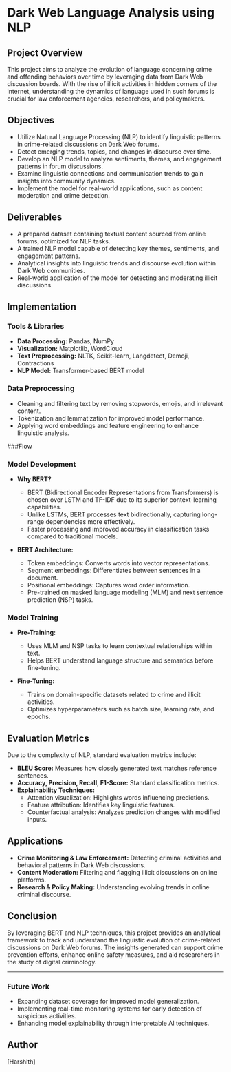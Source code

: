 # Dark Web Language Analysis using NLP

## Project Overview

This project aims to analyze the evolution of language concerning crime and offending behaviors over time by leveraging data from Dark Web discussion boards. With the rise of illicit activities in hidden corners of the internet, understanding the dynamics of language used in such forums is crucial for law enforcement agencies, researchers, and policymakers.

## Objectives

- Utilize Natural Language Processing (NLP) to identify linguistic patterns in crime-related discussions on Dark Web forums.
- Detect emerging trends, topics, and changes in discourse over time.
- Develop an NLP model to analyze sentiments, themes, and engagement patterns in forum discussions.
- Examine linguistic connections and communication trends to gain insights into community dynamics.
- Implement the model for real-world applications, such as content moderation and crime detection.

## Deliverables

- A prepared dataset containing textual content sourced from online forums, optimized for NLP tasks.
- A trained NLP model capable of detecting key themes, sentiments, and engagement patterns.
- Analytical insights into linguistic trends and discourse evolution within Dark Web communities.
- Real-world application of the model for detecting and moderating illicit discussions.

## Implementation

### Tools & Libraries

- **Data Processing:** Pandas, NumPy
- **Visualization:** Matplotlib, WordCloud
- **Text Preprocessing:** NLTK, Scikit-learn, Langdetect, Demoji, Contractions
- **NLP Model:** Transformer-based BERT model

### Data Preprocessing

- Cleaning and filtering text by removing stopwords, emojis, and irrelevant content.
- Tokenization and lemmatization for improved model performance.
- Applying word embeddings and feature engineering to enhance linguistic analysis.

###Flow


### Model Development

- **Why BERT?**

  - BERT (Bidirectional Encoder Representations from Transformers) is chosen over LSTM and TF-IDF due to its superior context-learning capabilities.
  - Unlike LSTMs, BERT processes text bidirectionally, capturing long-range dependencies more effectively.
  - Faster processing and improved accuracy in classification tasks compared to traditional models.

- **BERT Architecture:**

  - Token embeddings: Converts words into vector representations.
  - Segment embeddings: Differentiates between sentences in a document.
  - Positional embeddings: Captures word order information.
  - Pre-trained on masked language modeling (MLM) and next sentence prediction (NSP) tasks.

### Model Training

- **Pre-Training:**

  - Uses MLM and NSP tasks to learn contextual relationships within text.
  - Helps BERT understand language structure and semantics before fine-tuning.

- **Fine-Tuning:**

  - Trains on domain-specific datasets related to crime and illicit activities.
  - Optimizes hyperparameters such as batch size, learning rate, and epochs.

## Evaluation Metrics

Due to the complexity of NLP, standard evaluation metrics include:

- **BLEU Score:** Measures how closely generated text matches reference sentences.
- **Accuracy, Precision, Recall, F1-Score:** Standard classification metrics.
- **Explainability Techniques:**
  - Attention visualization: Highlights words influencing predictions.
  - Feature attribution: Identifies key linguistic features.
  - Counterfactual analysis: Analyzes prediction changes with modified inputs.

## Applications

- **Crime Monitoring & Law Enforcement:** Detecting criminal activities and behavioral patterns in Dark Web discussions.
- **Content Moderation:** Filtering and flagging illicit discussions on online platforms.
- **Research & Policy Making:** Understanding evolving trends in online criminal discourse.

## Conclusion

By leveraging BERT and NLP techniques, this project provides an analytical framework to track and understand the linguistic evolution of crime-related discussions on Dark Web forums. The insights generated can support crime prevention efforts, enhance online safety measures, and aid researchers in the study of digital criminology.

---

### Future Work

- Expanding dataset coverage for improved model generalization.
- Implementing real-time monitoring systems for early detection of suspicious activities.
- Enhancing model explainability through interpretable AI techniques.

## Author

[Harshith]

